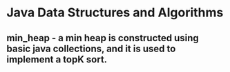 # Java Data Structures and Algorithms
## min_heap - a min heap is constructed using basic java collections, and it is used to implement a topK sort.  